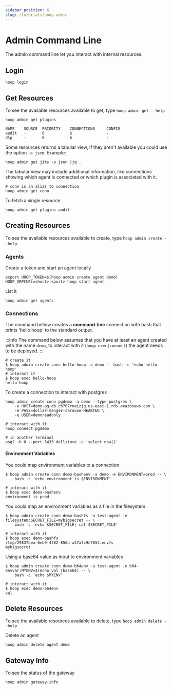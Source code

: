 ```yaml
---
sidebar_position: 6
slug: /tutorials/hoop-admin
---
```


# Admin Command Line

The admin command line let you interact with internal resources.

## Login

```shell
hoop login
```

## Get Resources

To see the available resources available to get, type `hoop admin get --help`


```shell
hoop admin get plugins
```
```
NAME	SOURCE	PRIORITY	CONNECTIONS	    CONFIG
audit	-	    0		    6		        -
dlp	    -	    0		    6		        -
```

Some resources returns a tabular view, if they aren't available you could use the option `-o json`. Example:

```shell
hoop admin get jits -o json |jq .
```

The tabular view may include additional information, like connections showing which agent is connected or which plugin is associated with it.

```shell
# conn is an alias to connection
hoop admin get conn
```

To fetch a single resource

```shell
hoop admin get plugins audit
```

## Creating Resources

To see the available resources available to create, type `hoop admin create --help`.


### Agents

Create a token and start an agent locally

```shell
export HOOP_TOKEN=$(hoop admin create agent demo)
HOOP_GRPCURL=<host>:<port> hoop start agent
```

List it

```shell
hoop admin get agents
```

### Connections

The command bellow creates a **command-line** connection with bash that prints 'hello hoop' to the standard output.

:::info
The command below assumes that you have at least an agent created with the name `demo`, to interact with it (`hoop exec|connect`) the agent needs to be deployed.
:::

```shell
# create it
$ hoop admin create conn hello-hoop -a demo -- bash -c 'echo hello hoop'
# interact it
$ hoop exec hello-hoop
hello hoop
```

To create a connection to interact with postgres

```shell
hoop admin create conn pgdemo -a demo --type postgres \
    -e HOST=demo-pg-db.ch707rnaizjg.us-east-1.rds.amazonaws.com \
    -e PASS=dollar-manger-carouse-HEARTED \
    -e USER=demoreadonly

# interact with it
hoop connect pgdemo

# in another terminal
psql -h 0 --port 5433 dellstore -c 'select now()'
```

#### Environment Variables

You could map environment variables to a connection

```shell
$ hoop admin create conn demo-bashenv -a demo -e ENVIRONMENT=prod -- \
    bash -c 'echo environment is $ENVIRONMENT'

# interact with it
$ hoop exec demo-bashenv
environment is prod
```

You could map an environment variables as a file in the filesystem

```shell
$ hoop admin create conn demo-bashfs -a test-agent -e filesystem:SECRET_FILE=mybigsecret -- \
    bash -c 'echo $SECRET_FILE; cat $SECRET_FILE'

# interact with it
$ hoop exec demo-bashfs
/tmp/29837bea-6eb9-4f82-856a-a47a7c9c7654.envfs
mybigsecret
```

Using a base64 value as input to environment variables


```shell
$ hoop admin create conn demo-b64env -a test-agent -e b64-envvar:MYENV=$(echo val |base64) -- \
    bash -c 'echo $MYENV'

# interact with it
$ hoop exec demo-b64env
val
```

## Delete Resources

To see the available resources available to delete, type `hoop admin delete --help`

Delete an agent

```shell
hoop admin delete agent demo
```

## Gateway Info

To see the status of the gateway

```shell
hoop admin gateway-info
```